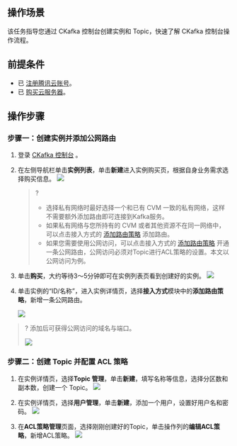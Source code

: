 ## 操作场景

该任务指导您通过 CKafka 控制台创建实例和 Topic，快速了解 CKafka 控制台操作流程。

## 前提条件

- 已 [注册腾讯云账号](https://cloud.tencent.com/document/product/378/17985)。
- 已 [购买云服务器](https://buy.cloud.tencent.com/cvm)。

## 操作步骤

### 步骤一：创建实例并添加公网路由

1. 登录 [CKafka 控制台](https://console.cloud.tencent.com/ckafka) 。

2. 在左侧导航栏单击**实例列表**，单击**新建**进入实例购买页，根据自身业务需求选择购买信息。
   ![](https://main.qcloudimg.com/raw/d1ebe1f276fe687b5a6655fe2ad73552.png)

   > ?
   > - 选择私有网络时最好选择一个和已有 CVM 一致的私有网络，这样不需要额外添加路由即可连接到Kafka服务。
   > - 如果私有网络与您所持有的 CVM 或者其他资源不在同一网络中，可以点击接入方式的 [添加路由策略](https://cloud.tencent.com/document/product/597/36348) 添加路由。
   > - 如果您需要使用公网访问，可以点击接入方式的 [添加路由策略](https://cloud.tencent.com/document/product/597/36348) 开通一条公网路由，公网访问必须对Topic进行ACL策略的设置。本文以公网访问为例。


3. 单击**购买**，大约等待3～5分钟即可在实例列表页看到创建好的实例。
   ![](https://main.qcloudimg.com/raw/e06bd787476af800ed270a4bcce1d3a7.png)

4. 单击实例的“ID/名称”，进入实例详情页，选择**接入方式**模块中的**添加路由策略**，新增一条公网路由。

   ![](https://main.qcloudimg.com/raw/fd4a5b95f21b4fd8effe7ec425c3ec3c.png)

> ? 添加后可获得公网访问的域名与端口。
>
> ![](https://main.qcloudimg.com/raw/6855a9d500dcbefbabed91515b695050.png)


### 步骤二：创建 Topic 并配置 ACL 策略

1. 在实例详情页，选择**Topic 管理**，单击**新建**，填写名称等信息，选择分区数和副本数，创建一个 Topic。
	 ![](https://main.qcloudimg.com/raw/791207bfb1134ce0c5390a881f6672a6.png)

2. 在实例详情页，选择**用户管理**，单击**新建**，添加一个用户，设置好用户名和密码。
![](https://main.qcloudimg.com/raw/2de70358f53c6715b79120c69e2deaab.png)

3. 在**ACL策略管理**页面，选择刚刚创建好的Topic，单击操作列的**编辑ACL策略**，新增ACL策略。
   ![](https://main.qcloudimg.com/raw/e0392b776bfca180bf3c92496de87174.png)
